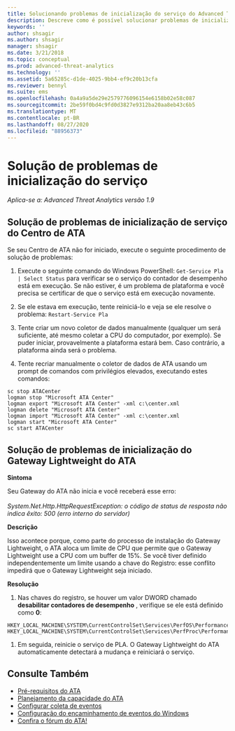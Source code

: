```yaml
---
title: Solucionando problemas de inicialização do serviço do Advanced Threat Analytics
description: Descreve como é possível solucionar problemas de inicialização do ATA
keywords: ''
author: shsagir
ms.author: shsagir
manager: shsagir
ms.date: 3/21/2018
ms.topic: conceptual
ms.prod: advanced-threat-analytics
ms.technology: ''
ms.assetid: 5a65285c-d1de-4025-9bb4-ef9c20b13cfa
ms.reviewer: bennyl
ms.suite: ems
ms.openlocfilehash: 0a4a9a5de29e2579776096154e6158b02e58c087
ms.sourcegitcommit: 2be59f0bd4c9fd0d3827e9312ba20aa8eb43c6b5
ms.translationtype: MT
ms.contentlocale: pt-BR
ms.lasthandoff: 08/27/2020
ms.locfileid: "88956373"
---
```

# <a name="troubleshooting-service-startup"></a>Solução de problemas de inicialização do serviço

*Aplica-se a: Advanced Threat Analytics versão 1.9*

## <a name="troubleshooting-ata-center-service-startup"></a>Solução de problemas de inicialização de serviço do Centro de ATA

Se seu Centro de ATA não for iniciado, execute o seguinte procedimento de solução de problemas:

1. Execute o seguinte comando do Windows PowerShell: `Get-Service Pla | Select Status`
   para verificar se o serviço do contador de desempenho está em execução. Se não estiver, é um problema de plataforma e você precisa se certificar de que o serviço está em execução novamente.
1. Se ele estava em execução, tente reiniciá-lo e veja se ele resolve o problema:  `Restart-Service Pla`
1. Tente criar um novo coletor de dados manualmente (qualquer um será suficiente, até mesmo coletar a CPU do computador, por exemplo).
Se puder iniciar, provavelmente a plataforma estará bem. Caso contrário, a plataforma ainda será o problema.

1. Tente recriar manualmente o coletor de dados de ATA usando um prompt de comandos com privilégios elevados, executando estes comandos:

```dos
sc stop ATACenter
logman stop "Microsoft ATA Center"
logman export "Microsoft ATA Center" -xml c:\center.xml
logman delete "Microsoft ATA Center"
logman import "Microsoft ATA Center" -xml c:\center.xml
logman start "Microsoft ATA Center"
sc start ATACenter
```

## <a name="troubleshooting-ata-lightweight-gateway-startup"></a>Solução de problemas de inicialização do Gateway Lightweight do ATA

**Sintoma**

Seu Gateway do ATA não inicia e você receberá esse erro:<br></br>
*System.Net.Http.HttpRequestException: o código de status de resposta não indica êxito: 500 (erro interno do servidor)*

**Descrição**

Isso acontece porque, como parte do processo de instalação do Gateway Lightweight, o ATA aloca um limite de CPU que permite que o Gateway Lightweight use a CPU com um buffer de 15%. Se você tiver definido independentemente um limite usando a chave do Registro: esse conflito impedirá que o Gateway Lightweight seja iniciado. 

**Resolução**

1. Nas chaves do registro, se houver um valor DWORD chamado **desabilitar contadores de desempenho** , verifique se ele está definido como **0**:

```
HKEY_LOCAL_MACHINE\SYSTEM\CurrentControlSet\Services\PerfOS\Performance\
HKEY_LOCAL_MACHINE\SYSTEM\CurrentControlSet\Services\PerfProc\Performance
```

1. Em seguida, reinicie o serviço de PLA. O Gateway Lightweight do ATA automaticamente detectará a mudança e reiniciará o serviço.

## <a name="see-also"></a>Consulte Também

- [Pré-requisitos do ATA](ata-prerequisites.md)
- [Planejamento da capacidade do ATA](ata-capacity-planning.md)
- [Configurar coleta de eventos](configure-event-collection.md)
- [Configuração do encaminhamento de eventos do Windows](configure-event-collection.md)
- [Confira o fórum do ATA!](https://social.technet.microsoft.com/Forums/security/home?forum=mata)

